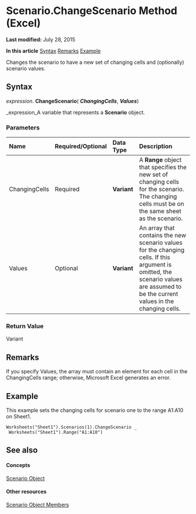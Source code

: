
# Scenario.ChangeScenario Method (Excel)

 **Last modified:** July 28, 2015

 **In this article**
 [Syntax](#sectionSection0)
 [Remarks](#sectionSection1)
 [Example](#sectionSection2)


Changes the scenario to have a new set of changing cells and (optionally) scenario values.


## Syntax
<a name="sectionSection0"> </a>

 _expression_. **ChangeScenario**( **_ChangingCells_**,  **_Values_**)

 _expression_A variable that represents a  **Scenario** object.


### Parameters



|**Name**|**Required/Optional**|**Data Type**|**Description**|
|:-----|:-----|:-----|:-----|
|ChangingCells|Required| **Variant**|A  **Range** object that specifies the new set of changing cells for the scenario. The changing cells must be on the same sheet as the scenario.|
|Values|Optional| **Variant**|An array that contains the new scenario values for the changing cells. If this argument is omitted, the scenario values are assumed to be the current values in the changing cells.|

### Return Value

Variant


## Remarks
<a name="sectionSection1"> </a>

If you specify Values, the array must contain an element for each cell in the ChangingCells range; otherwise, Microsoft Excel generates an error.


## Example
<a name="sectionSection2"> </a>

This example sets the changing cells for scenario one to the range A1:A10 on Sheet1.


```
Worksheets("Sheet1").Scenarios(1).ChangeScenario _ 
 Worksheets("Sheet1").Range("A1:A10")
```


## See also
<a name="sectionSection2"> </a>


#### Concepts


 [Scenario Object](edd1c4f4-12b1-0d9f-f4aa-dd66278ba891.md)
#### Other resources


 [Scenario Object Members](fd862abd-99a5-c18d-8ad2-462a49a50b6c.md)
